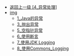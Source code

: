 - [返回上一级 [4_异常处理]](page/后端/JavaNote/2_Java(书栈)/4_异常处理/)
- [img](page/后端/JavaNote/2_Java(书栈)/4_异常处理/img/)
  - [1_Java的异常](page/后端/JavaNote/2_Java(书栈)/4_异常处理/img/1_Java的异常/)
  - [3_抛出异常](page/后端/JavaNote/2_Java(书栈)/4_异常处理/img/3_抛出异常/)
  - [5_空指针异常](page/后端/JavaNote/2_Java(书栈)/4_异常处理/img/5_空指针异常/)
  - [6_使用断言](page/后端/JavaNote/2_Java(书栈)/4_异常处理/img/6_使用断言/)
  - [7_使用JDK Logging](page/后端/JavaNote/2_Java(书栈)/4_异常处理/img/7_使用JDK%20Logging/)
  - [8_使用Commons_Logging](page/后端/JavaNote/2_Java(书栈)/4_异常处理/img/8_使用Commons_Logging/)

